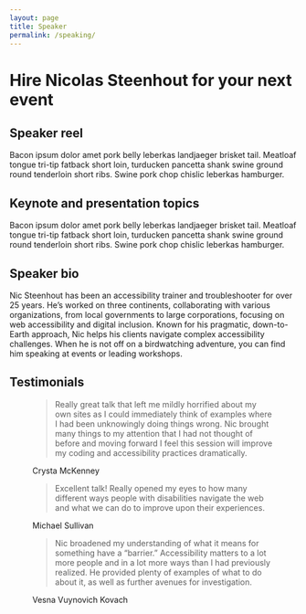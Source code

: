 ```yaml
---
layout: page
title: Speaker
permalink: /speaking/
---
```


# Hire Nicolas Steenhout for your next event

## Speaker reel
Bacon ipsum dolor amet pork belly leberkas landjaeger brisket tail. Meatloaf tongue tri-tip fatback short loin, turducken pancetta shank swine ground round tenderloin short ribs. Swine pork chop chislic leberkas hamburger. 

## Keynote and presentation topics

Bacon ipsum dolor amet pork belly leberkas landjaeger brisket tail. Meatloaf tongue tri-tip fatback short loin, turducken pancetta shank swine ground round tenderloin short ribs. Swine pork chop chislic leberkas hamburger. 


## Speaker bio
Nic Steenhout has been an accessibility trainer and troubleshooter for over 25 years. He’s worked on three continents, collaborating with various organizations, from local governments to large corporations, focusing on web accessibility and digital inclusion. Known for his pragmatic, down-to-Earth approach, Nic helps his clients navigate complex accessibility challenges. When he is not off on a birdwatching adventure, you can find him speaking at events or leading workshops. 

<section id="testimonials">
    <h2>Testimonials</h2>
    <div class="quotes">
    <figure>
            <blockquote>Really great talk that left me mildly horrified about my own sites as I could immediately think of examples where I had been unknowingly doing things wrong. Nic brought many things to my attention that I had not thought of before and moving forward I feel this session will improve my coding and accessibility practices dramatically.</blockquote>
            <figcaption>Crysta McKenney</figcaption>
        </figure>
    <figure>    
            <blockquote>Excellent talk! Really opened my eyes to how many different ways people with disabilities navigate the web and what we can do to improve upon their experiences.</blockquote>  
            <figcaption>Michael Sullivan</figcaption>
        </figure>
    <figure>
            <blockquote>Nic broadened my understanding of what it means for something have a “barrier.” Accessibility matters to a lot more people and in a lot more ways than I had previously realized. He provided plenty of examples of what to do about it, as well as further avenues for investigation.</blockquote> 
            <figcaption>Vesna Vuynovich Kovach</figcaption>
        </figure>
</section>
